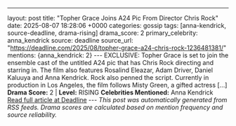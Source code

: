 ---
layout: post
title: "Topher Grace Joins A24 Pic From Director Chris Rock"
date: 2025-08-07 18:28:06 +0000
categories: gossip
tags: [anna-kendrick, source-deadline, drama-rising]
drama_score: 2
primary_celebrity: anna_kendrick
source: deadline
source_url: "https://deadline.com/2025/08/topher-grace-a24-chris-rock-1236481381/"
mentions: {anna_kendrick: 2} --- EXCLUSIVE: Topher Grace is set to join the ensemble cast of the untitled A24 pic that has Chris Rock directing and starring in. The film also features Rosalind Eleazar, Adam Driver, Daniel Kaluuya and Anna Kendrick. Rock also penned the script. Currently in production in Los Angeles, the film follows Misty Green, a gifted actress […] **Drama Score:** 2 | **Level:** RISING **Celebrities Mentioned:** Anna Kendrick [Read full article at Deadline](https://deadline.com/2025/08/topher-grace-a24-chris-rock-1236481381/) --- *This post was automatically generated from RSS feeds. Drama scores are calculated based on mention frequency and source reliability.*
